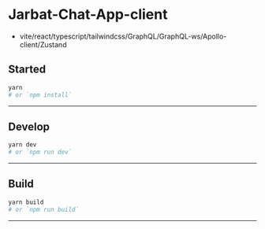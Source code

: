 # Jarbat-Chat-App-client

- vite/react/typescript/tailwindcss/GraphQL/GraphQL-ws/Apollo-client/Zustand

## Started

```bash
yarn
# or `npm install`
```

---

## Develop

```bash
yarn dev
# or `npm run dev`
```

---

## Build

```bash
yarn build
# or `npm run build`
```

---
